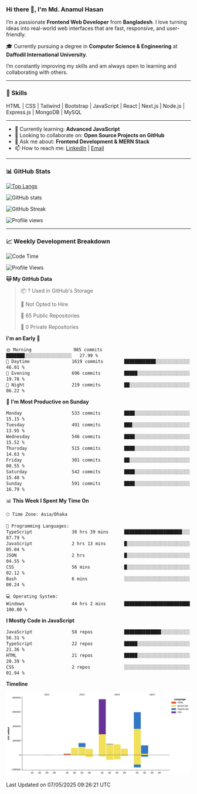 ### Hi there 👋, I'm Md. Anamul Hasan

I’m a passionate **Frontend Web Developer** from **Bangladesh**. I love turning ideas into real-world web interfaces that are fast, responsive, and user-friendly.

🎓 Currently pursuing a degree in **Computer Science & Engineering** at **Daffodil International University**.

I’m constantly improving my skills and am always open to learning and collaborating with others.

---

### 🚀 Skills
HTML | CSS | Tailwind | Bootstrap | JavaScript | React | Next.js | Node.js | Express.js | MongoDB | MySQL 

---

- 🌱 Currently learning: **Advanced JavaScript**
- 👯 Looking to collaborate on: **Open Source Projects on GitHub**
- 💬 Ask me about: **Frontend Development & MERN Stack**
- 📫 How to reach me: [LinkedIn](https://www.linkedin.com/in/mdanamulhasan201) | [Email](mailto:anamulhasan3625@gmail.com)

---

### 📊 GitHub Stats

[![Top Langs](https://github-readme-stats.vercel.app/api/top-langs/?username=mdanamulhasan201&layout=compact)](https://github.com/anuraghazra/github-readme-stats)

![GitHub stats](https://github-readme-stats.vercel.app/api?username=mdanamulhasan201&show_icons=true&count_private=true&theme=tokyonight)

![GitHub Streak](https://streak-stats.demolab.com?user=mdanamulhasan201&theme=tokyonight)

![Profile views](https://gpvc.arturio.dev/mdanamulhasan201)

---

### 📈 Weekly Development Breakdown

<!--START_SECTION:waka-->
![Code Time](http://img.shields.io/badge/Code%20Time-86%20hrs%2010%20mins-blue)

![Profile Views](http://img.shields.io/badge/Profile%20Views-106-blue)

**🐱 My GitHub Data** 

> 📦 ? Used in GitHub's Storage 
 > 
> 🚫 Not Opted to Hire
 > 
> 📜 65 Public Repositories 
 > 
> 🔑 0 Private Repositories 
 > 
**I'm an Early 🐤** 

```text
🌞 Morning                985 commits         ███████░░░░░░░░░░░░░░░░░░   27.99 % 
🌆 Daytime                1619 commits        ████████████░░░░░░░░░░░░░   46.01 % 
🌃 Evening                696 commits         █████░░░░░░░░░░░░░░░░░░░░   19.78 % 
🌙 Night                  219 commits         ██░░░░░░░░░░░░░░░░░░░░░░░   06.22 % 
```
📅 **I'm Most Productive on Sunday** 

```text
Monday                   533 commits         ████░░░░░░░░░░░░░░░░░░░░░   15.15 % 
Tuesday                  491 commits         ███░░░░░░░░░░░░░░░░░░░░░░   13.95 % 
Wednesday                546 commits         ████░░░░░░░░░░░░░░░░░░░░░   15.52 % 
Thursday                 515 commits         ████░░░░░░░░░░░░░░░░░░░░░   14.63 % 
Friday                   301 commits         ██░░░░░░░░░░░░░░░░░░░░░░░   08.55 % 
Saturday                 542 commits         ████░░░░░░░░░░░░░░░░░░░░░   15.40 % 
Sunday                   591 commits         ████░░░░░░░░░░░░░░░░░░░░░   16.79 % 
```


📊 **This Week I Spent My Time On** 

```text
🕑︎ Time Zone: Asia/Dhaka

💬 Programming Languages: 
TypeScript               38 hrs 39 mins      ██████████████████████░░░   87.79 % 
JavaScript               2 hrs 13 mins       █░░░░░░░░░░░░░░░░░░░░░░░░   05.04 % 
JSON                     2 hrs               █░░░░░░░░░░░░░░░░░░░░░░░░   04.55 % 
CSS                      56 mins             █░░░░░░░░░░░░░░░░░░░░░░░░   02.12 % 
Bash                     6 mins              ░░░░░░░░░░░░░░░░░░░░░░░░░   00.24 % 

💻 Operating System: 
Windows                  44 hrs 2 mins       █████████████████████████   100.00 % 
```

**I Mostly Code in JavaScript** 

```text
JavaScript               58 repos            ██████████████░░░░░░░░░░░   56.31 % 
TypeScript               22 repos            █████░░░░░░░░░░░░░░░░░░░░   21.36 % 
HTML                     21 repos            █████░░░░░░░░░░░░░░░░░░░░   20.39 % 
CSS                      2 repos             ░░░░░░░░░░░░░░░░░░░░░░░░░   01.94 % 
```



**Timeline**

![Lines of Code chart](https://raw.githubusercontent.com/mdanamulhasan201/mdanamulhasan201/main/assets/bar_graph.png)


 Last Updated on 07/05/2025 09:26:21 UTC
<!--END_SECTION:waka-->
